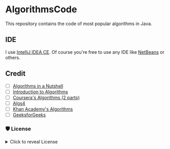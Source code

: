 # AlgorithmsCode

This repository contains the code of most popular algorithms in Java.

## IDE

I use [IntelliJ IDEA CE](https://www.jetbrains.com/idea/). Of course you're free to use any IDE like [NetBeans](https://netbeans.org/)
 or others.
 
## Credit
- [ ] [Algorithms in a Nutshell](http://shop.oreilly.com/product/9780596516246.do)
- [ ] [Introduction to Algorithms](https://www.amazon.com/Introduction-Algorithms-3rd-MIT-Press/dp/0262033844)
- [ ] [Coursera's Algorithms (2 parts)](https://www.coursera.org/learn/algorithms-part1)
- [ ] [Algs4](https://github.com/kevin-wayne/algs4)
- [ ] [Khan Academy's Algorithms](https://www.khanacademy.org/computing/computer-science/algorithms)
- [ ] [GeeksforGeeks](https://www.geeksforgeeks.org/)

### 🛡 License
<details>
    <summary>
        Click to reveal License
    </summary>
    
```
Licensed under the Apache License, Version 2.0 (the "License");
you may not use this file except in compliance with the License.
You may obtain a copy of the License at

   http://www.apache.org/licenses/LICENSE-2.0

Unless required by applicable law or agreed to in writing, software
distributed under the License is distributed on an "AS IS" BASIS,
WITHOUT WARRANTIES OR CONDITIONS OF ANY KIND, either express or implied.
See the License for the specific language governing permissions and
limitations under the License.
```

